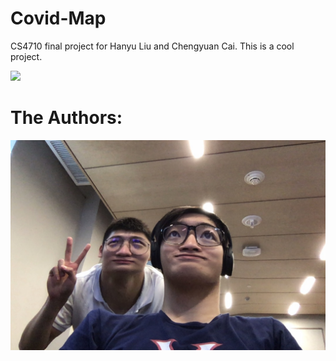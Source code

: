 # Covid-Map

CS4710 final project for Hanyu Liu and Chengyuan Cai. This is a cool project.

![](/images/illustration.gif)

# The Authors:
![GitHub Logo](/images/two_students.png)
